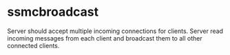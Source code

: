 # ssmcbroadcast
Server should accept multiple incoming connections for clients. Server read incoming messages from each client and broadcast them to all other connected clients.
